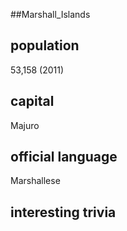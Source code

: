 ##Marshall_Islands
## population
53,158 (2011)

## capital
Majuro
 
## official language
Marshallese

## interesting trivia



